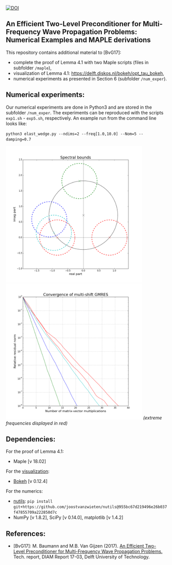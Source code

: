 [![DOI](https://zenodo.org/badge/82066723.svg)](https://zenodo.org/badge/latestdoi/82066723)

An Efficient Two-Level Preconditioner for Multi-Frequency Wave Propagation Problems: Numerical Examples and MAPLE derivations
-----------------------------------------------------------------------------------------------------------------------------

This repository contains additional material to [BvG17]:

* complete the proof of Lemma 4.1 with two Maple scripts (files in subfolder `/maple`),
* visualization of Lemma 4.1: https://delft.diskos.nl/bokeh/opt_tau_bokeh,
* numerical experiments as presented in Section 6 (subfolder `/num_exper`).

Numerical experiments:
----------------------
Our numerical experiments are done in Python3 and are stored in the subfolder `/num_exper`. The experiments can be reproduced with the scripts `exp1.sh` - `exp5.sh`, respectively. An example run from the command line looks like:

`python3 elast_wedge.py --ndims=2 --freq[1.0,10.0] --Nom=5 --damping=0.7`

<img src="/num_exper/figs/circ_pic.png" width="425"/> <img src="/num_exper/figs/msconv-plot.png" width="425"/> 
*(extreme frequencies displayed in red)*

Dependencies:
-------------
For the proof of Lemma 4.1:
* Maple [v 18.02]

For the [visualization](https://delft.diskos.nl/bokeh/opt_tau_bokeh):
* [Bokeh](http://bokeh.pydata.org/en/latest/) [v 0.12.4]

For the numerics:
* [nutils](http://www.nutils.org/):  `pip install git+https://github.com/joostvanzwieten/nutils@955bc67d219496e26b037f47855709a222850d7c`
* NumPy [v 1.8.2], SciPy [v 0.14.0], matplotlib [v 1.4.2]

References:
-----------
* [BvG17]: M. Baumann and M.B. Van Gijzen (2017). [An Efficient Two-Level Preconditioner for Multi-Frequency Wave Propagation Problems.](http://www.ewi.tudelft.nl/en/the-faculty/departments/applied-mathematics/reports/) Tech. report, DIAM Report 17-03, Delft University of Technology.
